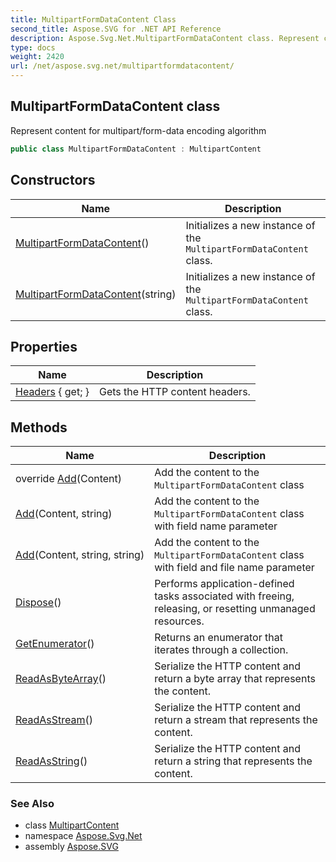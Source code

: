 ```yaml
---
title: MultipartFormDataContent Class
second_title: Aspose.SVG for .NET API Reference
description: Aspose.Svg.Net.MultipartFormDataContent class. Represent content for multipart/form-data encoding algorithm
type: docs
weight: 2420
url: /net/aspose.svg.net/multipartformdatacontent/
---
```

## MultipartFormDataContent class

Represent content for multipart/form-data encoding algorithm

```csharp
public class MultipartFormDataContent : MultipartContent
```

## Constructors

| Name | Description |
| --- | --- |
| [MultipartFormDataContent](multipartformdatacontent/#constructor)() | Initializes a new instance of the `MultipartFormDataContent` class. |
| [MultipartFormDataContent](multipartformdatacontent/#constructor_1)(string) | Initializes a new instance of the `MultipartFormDataContent` class. |

## Properties

| Name | Description |
| --- | --- |
| [Headers](../../aspose.svg.net/content/headers/) { get; } | Gets the HTTP content headers. |

## Methods

| Name | Description |
| --- | --- |
| override [Add](../../aspose.svg.net/multipartformdatacontent/add/#add)(Content) | Add the content to the `MultipartFormDataContent` class |
| [Add](../../aspose.svg.net/multipartformdatacontent/add/#add_1)(Content, string) | Add the content to the `MultipartFormDataContent` class with field name parameter |
| [Add](../../aspose.svg.net/multipartformdatacontent/add/#add_2)(Content, string, string) | Add the content to the `MultipartFormDataContent` class with field and file name parameter |
| [Dispose](../../aspose.svg.net/content/dispose/)() | Performs application-defined tasks associated with freeing, releasing, or resetting unmanaged resources. |
| [GetEnumerator](../../aspose.svg.net/multipartcontent/getenumerator/)() | Returns an enumerator that iterates through a collection. |
| [ReadAsByteArray](../../aspose.svg.net/content/readasbytearray/)() | Serialize the HTTP content and return a byte array that represents the content. |
| [ReadAsStream](../../aspose.svg.net/content/readasstream/)() | Serialize the HTTP content and return a stream that represents the content. |
| [ReadAsString](../../aspose.svg.net/content/readasstring/)() | Serialize the HTTP content and return a string that represents the content. |

### See Also

* class [MultipartContent](../multipartcontent/)
* namespace [Aspose.Svg.Net](../../aspose.svg.net/)
* assembly [Aspose.SVG](../../)
